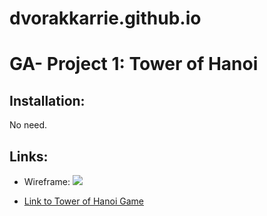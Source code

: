 # dvorakkarrie.github.io

# GA- Project 1: Tower of Hanoi

## Installation:
No need.

## Links:
- Wireframe:
![](images/ga-project-1-wireframe.jpeg)

 - [Link to Tower of Hanoi Game](https://dvorakkarrie.github.io/)